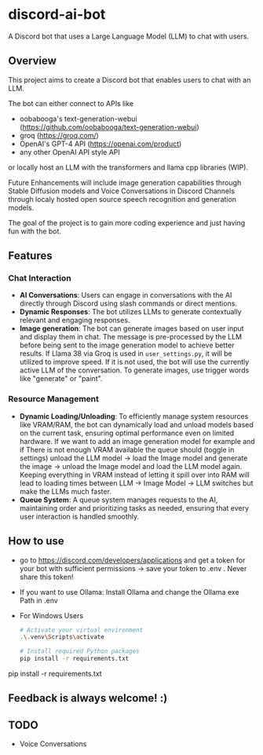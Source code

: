 # discord-ai-bot

A Discord bot that uses a Large Language Model (LLM) to chat with users.

## Overview

This project aims to create a Discord bot that enables users to chat with an LLM.

The bot can either connect to APIs like

- oobabooga's text-generation-webui (<https://github.com/oobabooga/text-generation-webui>)
- groq (<https://groq.com/>)
- OpenAI's GPT-4 API (<https://openai.com/product>)
- any other OpenAI API style API

or locally host an LLM with the transformers and llama cpp libraries (WIP).

Future Enhancements will include image generation capabilities through Stable Diffusion models and Voice Conversations in Discord Channels through localy hosted open source speech recognition and generation models.

The goal of the project is to gain more coding experience and just having fun with the bot.

## Features

### Chat Interaction

- **AI Conversations**: Users can engage in conversations with the AI directly through Discord using slash commands or direct mentions.
- **Dynamic Responses**: The bot utilizes LLMs to generate contextually relevant and engaging responses.
- **Image generation**: The bot can generate images based on user input and display them in chat. The message is pre-processed by the LLM before being sent to the image generation model to achieve better results. If Llama 38 via Groq is used in `user_settings.py`, it will be utilized to improve speed. If it is not used, the bot will use the currently active LLM of the conversation.
    To generate images, use trigger words like "generate" or "paint".

### Resource Management

- **Dynamic Loading/Unloading**: To efficiently manage system resources like VRAM/RAM, the bot can dynamically load and unload models based on the current task, ensuring optimal performance even on limited hardware. If we want to add an image generation model for example and if There is not enough VRAM available the queue should (toggle in settings) unload the LLM model -> load the Image model and generate the image -> unload the Image model and load the LLM model again. Keeping everything in VRAM instead of letting it spill over into RAM will lead to loading times between LLM -> Image Model -> LLM switches but make the LLMs much faster.
- **Queue System**: A queue system manages requests to the AI, maintaining order and prioritizing tasks as needed, ensuring that every user interaction is handled smoothly.

## How to use

- go to <https://discord.com/developers/applications> and get a token for your bot with sufficient permissions -> save your token to .env . Never share this token!
- If you want to use Ollama: Install Ollama and change the Ollama exe Path in .env

- For Windows Users

    ```bash
    # Activate your virtual environment
    .\.venv\Scripts\activate

    # Install required Python packages
    pip install -r requirements.txt
    ```


pip install -r requirements.txt

## Feedback is always welcome! :)

## TODO

- Voice Conversations
